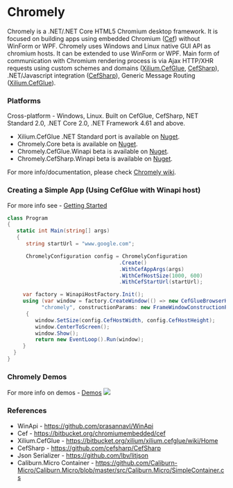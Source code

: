 # Chromely
Chromely is a .NET/.NET Core HTML5 Chromium desktop framework. It is focused on building apps using embedded Chromium ([Cef](https://bitbucket.org/chromiumembedded/cef)) without WinForm or WPF. Chromely uses Windows and Linux native GUI API as chromium hosts. It can be extended to use WinForm or WPF. Main form of communication with Chromium rendering process is via Ajax HTTP/XHR requests using custom schemes and domains ([Xilium.CefGlue](https://bitbucket.org/xilium/xilium.cefglue/wiki/Home), [CefSharp](https://github.com/cefsharp/CefSharp)), .NET/Javascript integration ([CefSharp](https://github.com/cefsharp/CefSharp)), Generic Message Routing ([Xilium.CefGlue](https://bitbucket.org/xilium/xilium.cefglue/wiki/Home)).

### Platforms
Cross-platform - Windows, Linux. Built on CefGlue, CefSharp, NET Standard 2.0, .NET Core 2.0, .NET Framework 4.61 and above.

- Xilium.CefGlue .NET Standard port is available on [Nuget](https://www.nuget.org/packages/Chromely.Unofficial.CefGlue.NetStd/).
- Chromely.Core beta is available on  [Nuget](https://www.nuget.org/packages/Chromely.Core/0.9.0-beta01).
- Chromely.CefGlue.Winapi beta is available on  [Nuget](https://www.nuget.org/packages/Chromely.CefGlue.Winapi/0.9.0-beta01).
- Chromely.CefSharp.Winapi beta is available on [Nuget](https://www.nuget.org/packages/Chromely.CefSharp.Winapi/0.9.0-beta01).

For more info/documentation, please check [Chromely wiki](https://github.com/mattkol/Chromely/wiki).

### Creating a Simple App (Using CefGlue with Winapi host)
For more info see - [Getting Started](https://github.com/mattkol/Chromely/wiki/Getting-Started)
````csharp
class Program
{
   static int Main(string[] args)
   {
      string startUrl = "www.google.com";

      ChromelyConfiguration config = ChromelyConfiguration
                                    .Create()
                                    .WithCefAppArgs(args)
                                    .WithCefHostSize(1000, 600)
                                    .WithCefStartUrl(startUrl);

     var factory = WinapiHostFactory.Init();
     using (var window = factory.CreateWindow(() => new CefGlueBrowserHost(config),
           "chromely", constructionParams: new FrameWindowConstructionParams()))
      {
         window.SetSize(config.CefHostWidth, config.CefHostHeight);
         window.CenterToScreen();
         window.Show();
         return new EventLoop().Run(window);
     }
  }
}
````
### Chromely Demos 
For more info on demos - [Demos](https://github.com/mattkol/Chromely/wiki/Demos)
![](https://github.com/mattkol/Chromely/blob/master/Screenshots/Cefsharp/chromely_cefsharp_index_info.png)

### References
* WinApi - https://github.com/prasannavl/WinApi
* Cef - https://bitbucket.org/chromiumembedded/cef
* Xilium.CefGlue - https://bitbucket.org/xilium/xilium.cefglue/wiki/Home
* CefSharp - https://github.com/cefsharp/CefSharp
* Json Serializer - https://github.com/lbv/litjson
* Caliburn.Micro Container - https://github.com/Caliburn-Micro/Caliburn.Micro/blob/master/src/Caliburn.Micro/SimpleContainer.cs

